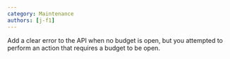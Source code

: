 ```yaml
---
category: Maintenance
authors: [j-f1]
---
```


Add a clear error to the API when no budget is open, but you attempted to perform an action that requires a budget to be open.
